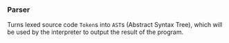 ### Parser

Turns lexed source code `Token`s into `AST`s (Abstract Syntax Tree), which will be used by the interpreter to output the
result of the program. 
